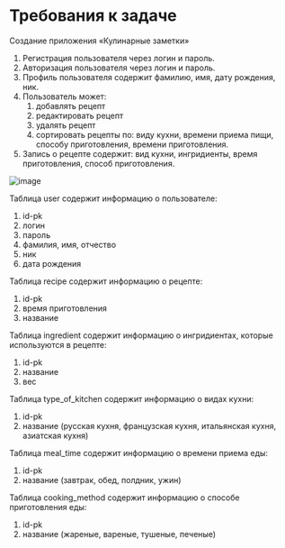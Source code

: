 # Требования к задаче
Создание приложения «Кулинарные заметки»
1. Регистрация пользователя через логин и пароль.
2. Авторизация пользователя через логин и пароль.
3. Профиль пользователя содержит фамилию, имя, дату рождения, ник.
4. Пользователь может:
   1) добавлять рецепт
   2) редактировать рецепт
   3) удалять рецепт
   4) сортировать рецепты по: виду кухни, времени приема пищи, способу приготовления, времени приготовления.
5. Запись о рецепте содержит: вид кухни, ингридиенты, время приготовления, способ приготовления.

![image](https://user-images.githubusercontent.com/113845482/201172784-4b361fd0-333f-46cc-ba9a-6e5831fa2a23.png)

Таблица user содержит информацию о пользователе:
1. id-pk
2. логин
3. пароль
4. фамилия, имя, отчество
5. ник
6. дата рождения

Таблица recipe содержит информацию о рецепте:
1. id-pk
2. время приготовления
3. название

Таблица ingredient содержит информацию о ингридиентах, которые используются в рецепте:
1. id-pk
2. название
3. вес

Таблица type_of_kitchen содержит информацию о видах кухни:
1. id-pk
2. название (русская кухня, французская кухня, итальянская кухня, азиатская кухня)

Таблица meal_time содержит информацию о времени приема еды:
1. id-pk
2. название (завтрак, обед, полдник, ужин)

Таблица cooking_method содержит информацию о способе приготовления еды:
1. id-pk
2. название (жареные, вареные, тушеные, печеные)
